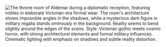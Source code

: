![The throne room of Aldemar during a diplomatic reception, featuring nobles in elaborate Victorian-era formal wear. The room's architecture shows impossible angles in the shadows, while a mysterious dark figure in military regalia stands ominously in the background. Reality seems to bend slightly around the edges of the scene. Style: Victorian gothic meets cosmic horror, with strong architectural elements and formal military influences. Cinematic lighting with emphasis on shadows and subtle reality distortion.](illustration_caption_2.jpeg)
